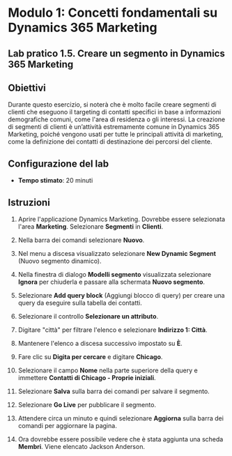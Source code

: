 ﻿---
lab:
    title: 'Lab 1.5: Creare un segmento in Dynamics 365 Marketing'
    module: 'Modulo 1: Concetti fondamentali su Dynamics 365 Marketing'
---

Modulo 1: Concetti fondamentali su Dynamics 365 Marketing
========================

## Lab pratico 1.5. Creare un segmento in Dynamics 365 Marketing

## Obiettivi

Durante questo esercizio, si noterà che è molto facile creare segmenti di clienti che eseguono il targeting di contatti specifici in base a informazioni demografiche comuni, come l'area di residenza o gli interessi. La creazione di segmenti di clienti è un’attività estremamente comune in Dynamics 365 Marketing, poiché vengono usati per tutte le principali attività di marketing, come la definizione dei contatti di destinazione dei percorsi del cliente.

## Configurazione del lab

  - **Tempo stimato**: 20 minuti

## Istruzioni


1. Aprire l'applicazione Dynamics Marketing. Dovrebbe essere selezionata l'area **Marketing**. Selezionare **Segmenti** in **Clienti**.

2. Nella barra dei comandi selezionare **Nuovo**.

3. Nel menu a discesa visualizzato selezionare **New Dynamic Segment** (Nuovo segmento dinamico).

4. Nella finestra di dialogo **Modelli segmento** visualizzata selezionare **Ignora** per chiuderla e passare alla schermata **Nuovo segmento**.

5. Selezionare **Add query block** (Aggiungi blocco di query) per creare una query da eseguire sulla tabella dei contatti. 

6. Selezionare il controllo **Selezionare un attributo**.

7. Digitare "città" per filtrare l'elenco e selezionare **Indirizzo 1: Città**.

8. Mantenere l'elenco a discesa successivo impostato su **È**. 

9. Fare clic su **Digita per cercare** e digitare **Chicago**.

10. Selezionare il campo **Nome** nella parte superiore della query e immettere **Contatti di Chicago - Proprie iniziali**.

11. Selezionare **Salva** sulla barra dei comandi per salvare il segmento.

12. Selezionare **Go Live** per pubblicare il segmento. 

13. Attendere circa un minuto e quindi selezionare **Aggiorna** sulla barra dei comandi per aggiornare la pagina. 

14. Ora dovrebbe essere possibile vedere che è stata aggiunta una scheda **Membri**. Viene elencato Jackson Anderson.
